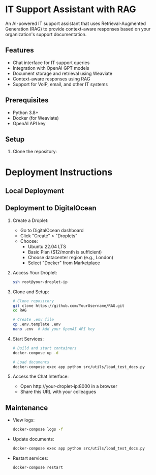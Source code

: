# IT Support Assistant with RAG

An AI-powered IT support assistant that uses Retrieval-Augmented Generation (RAG) to provide context-aware responses based on your organization's support documentation.

## Features

- Chat interface for IT support queries
- Integration with OpenAI GPT models
- Document storage and retrieval using Weaviate
- Context-aware responses using RAG
- Support for VoIP, email, and other IT systems

## Prerequisites

- Python 3.8+
- Docker (for Weaviate)
- OpenAI API key

## Setup

1. Clone the repository: 

# Deployment Instructions

## Local Deployment

## Deployment to DigitalOcean

1. Create a Droplet:
   - Go to DigitalOcean dashboard
   - Click "Create" > "Droplets"
   - Choose:
     - Ubuntu 22.04 LTS
     - Basic Plan ($12/month is sufficient)
     - Choose datacenter region (e.g., London)
     - Select "Docker" from Marketplace

2. Access Your Droplet:
   ```bash
   ssh root@your-droplet-ip
   ```

3. Clone and Setup:
   ```bash
   # Clone repository
   git clone https://github.com/YourUsername/RAG.git
   cd RAG

   # Create .env file
   cp .env.template .env
   nano .env  # Add your OpenAI API key
   ```

4. Start Services:
   ```bash
   # Build and start containers
   docker-compose up -d

   # Load documents
   docker-compose exec app python src/utils/load_test_docs.py
   ```

5. Access the Chat Interface:
   - Open http://your-droplet-ip:8000 in a browser
   - Share this URL with your colleagues

## Maintenance

- View logs:
  ```bash
  docker-compose logs -f
  ```

- Update documents:
  ```bash
  docker-compose exec app python src/utils/load_test_docs.py
  ```

- Restart services:
  ```bash
  docker-compose restart
  ```
